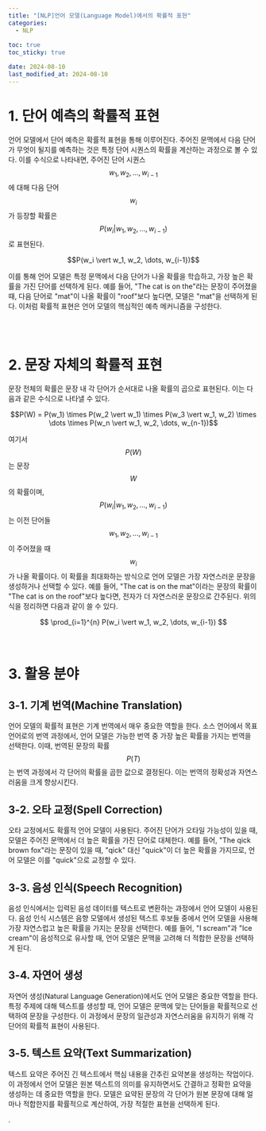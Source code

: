 ```yaml
---
title: "[NLP]언어 모델(Language Model)에서의 확률적 표현"
categories: 
  - NLP
  
toc: true
toc_sticky: true

date: 2024-08-10
last_modified_at: 2024-08-10
---
```


# 1. 단어 예측의 확률적 표현
언어 모델에서 단어 예측은 확률적 표현을 통해 이루어진다. 주어진 문맥에서 다음 단어가 무엇이 될지를 예측하는 것은 특정 단어 시퀀스의 확률을 계산하는 과정으로 볼 수 있다. 이를 수식으로 나타내면, 주어진 단어 시퀀스 $$ w_1, w_2, \dots, w_{i-1} $$에 대해 다음 단어 $$ w_i $$가 등장할 확률은 $$ P(w_i \vert w_1, w_2, \dots, w_{i-1}) $$로 표현된다.

<center>$$P(w_i \vert w_1, w_2, \dots, w_{i-1})$$</center>

이를 통해 언어 모델은 특정 문맥에서 다음 단어가 나올 확률을 학습하고, 가장 높은 확률을 가진 단어를 선택하게 된다. 예를 들어, "The cat is on the"라는 문장이 주어졌을 때, 다음 단어로 "mat"이 나올 확률이 "roof"보다 높다면, 모델은 "mat"을 선택하게 된다. 이처럼 확률적 표현은 언어 모델의 핵심적인 예측 메커니즘을 구성한다.

<br/>
<br/>

# 2. 문장 자체의 확률적 표현
문장 전체의 확률은 문장 내 각 단어가 순서대로 나올 확률의 곱으로 표현된다. 이는 다음과 같은 수식으로 나타낼 수 있다.

<center>$$P(W) = P(w_1) \times P(w_2 \vert w_1) \times P(w_3 \vert w_1, w_2) \times \dots \times P(w_n \vert w_1, w_2, \dots, w_{n-1})$$</center>

여기서 $$ P(W) $$는 문장 $$ W $$의 확률이며, $$ P(w_i \vert w_1, w_2, \dots, w_{i-1}) $$는 이전 단어들 $$ w_1, w_2, \dots, w_{i-1} $$이 주어졌을 때 $$ w_i $$가 나올 확률이다. 이 확률을 최대화하는 방식으로 언어 모델은 가장 자연스러운 문장을 생성하거나 선택할 수 있다. 예를 들어, "The cat is on the mat"이라는 문장의 확률이 "The cat is on the roof"보다 높다면, 전자가 더 자연스러운 문장으로 간주된다. 위의 식을 정리하면 다음과 같이 쓸 수 있다.

<center>$$ \prod_{i=1}^{n} P(w_i \vert w_1, w_2, \dots, w_{i-1}) $$</center>

<br/>
<br/>

# 3. 활용 분야
## 3-1. 기계 번역(Machine Translation)
언어 모델의 확률적 표현은 기계 번역에서 매우 중요한 역할을 한다. 소스 언어에서 목표 언어로의 번역 과정에서, 언어 모델은 가능한 번역 중 가장 높은 확률을 가지는 번역을 선택한다. 이때, 번역된 문장의 확률 $$ P(T) $$는 번역 과정에서 각 단어의 확률을 곱한 값으로 결정된다. 이는 번역의 정확성과 자연스러움을 크게 향상시킨다.

## 3-2. 오타 교정(Spell Correction)
오타 교정에서도 확률적 언어 모델이 사용된다. 주어진 단어가 오타일 가능성이 있을 때, 모델은 주어진 문맥에서 더 높은 확률을 가진 단어로 대체한다. 예를 들어, "The qick brown fox"라는 문장이 있을 때, "qick" 대신 "quick"이 더 높은 확률을 가지므로, 언어 모델은 이를 "quick"으로 교정할 수 있다.

## 3-3. 음성 인식(Speech Recognition)
음성 인식에서는 입력된 음성 데이터를 텍스트로 변환하는 과정에서 언어 모델이 사용된다. 음성 인식 시스템은 음향 모델에서 생성된 텍스트 후보들 중에서 언어 모델을 사용해 가장 자연스럽고 높은 확률을 가지는 문장을 선택한다. 예를 들어, "I scream"과 "Ice cream"이 음성적으로 유사할 때, 언어 모델은 문맥을 고려해 더 적합한 문장을 선택하게 된다.

## 3-4. 자연어 생성
자연어 생성(Natural Language Generation)에서도 언어 모델은 중요한 역할을 한다. 특정 주제에 대해 텍스트를 생성할 때, 언어 모델은 문맥에 맞는 단어들을 확률적으로 선택하여 문장을 구성한다. 이 과정에서 문장의 일관성과 자연스러움을 유지하기 위해 각 단어의 확률적 표현이 사용된다.

## 3-5. 텍스트 요약(Text Summarization)
텍스트 요약은 주어진 긴 텍스트에서 핵심 내용을 간추린 요약본을 생성하는 작업이다. 이 과정에서 언어 모델은 원본 텍스트의 의미를 유지하면서도 간결하고 정확한 요약을 생성하는 데 중요한 역할을 한다. 모델은 요약된 문장의 각 단어가 원본 문장에 대해 얼마나 적합한지를 확률적으로 계산하여, 가장 적절한 표현을 선택하게 된다.

.
